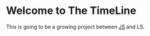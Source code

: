 # Welcome to The TimeLine
This is going to be a growing project between [JS](http://www.shinjoonha.com/) and LS.